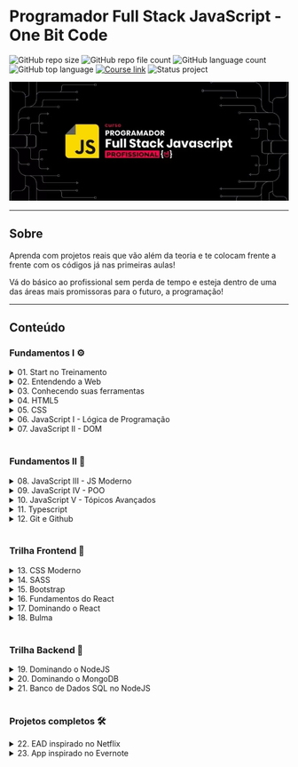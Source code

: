 # Programador Full Stack JavaScript - One Bit Code

![GitHub repo size](https://img.shields.io/github/repo-size/nathaliaveneziano/onebitcode-fullstack-javascript?style=for-the-badge)
![GitHub repo file count](https://img.shields.io/github/directory-file-count/nathaliaveneziano/onebitcode-fullstack-javascript?style=for-the-badge)
![GitHub language count](https://img.shields.io/github/languages/count/nathaliaveneziano/onebitcode-fullstack-javascript?style=for-the-badge)
![GitHub top language](https://img.shields.io/github/languages/top/nathaliaveneziano/onebitcode-fullstack-javascript?style=for-the-badge)
[![Course link](https://img.shields.io/badge/Course-One%20bit%20code-ff0000?style=for-the-badge)](https://programador.onebitcode.com/)
![Status project](https://img.shields.io/badge/Status-Andamento-FFA116?style=for-the-badge)

<img src="./img/cover.webp" alt="Demonstração do projeto">

---

## Sobre

Aprenda com projetos reais que vão além da teoria e te colocam frente a frente com os códigos já nas primeiras aulas!

Vá do básico ao profissional sem perda de tempo e esteja dentro de uma das áreas mais promissoras para o futuro, a programação!

---

## Conteúdo

### **Fundamentos I** ⚙️

<!-- 01. Start no Treinamento -->
<details>
  <summary>01. Start no Treinamento</summary>
  <table>
    <tr>

- [x] Seja bem-vindo(a)
- [x] Os instrutores
- [x] Livro Programador Full Stack JavaScript (texto)
- [x] Atualizações e melhorias
- [x] Dashboard do treinamento
- [x] Grupo Exclusivo (como acessar)
- [x] Programador e seus super poderes 👨‍🚀
- [x] Profissão do futuro (e do presente)
- [x] Melhorando sua experiência na plataforma [texto 📖]
- [x] Como tirar suas dúvidas [texto 📖]
    </tr>
  </table>
</details>

<!-- 02. Entendendo a Web -->
<details>
	<summary>02. Entendendo a Web</summary>
	<table>
    <tr>

- [x] Seja bem vindo(a) ao módulo Introdução à Web
- [x] O que é a Web e como ela funciona
- [x] Desenvolvedor Frontend, Backend e Fullstack
    </tr>
  </table>
</details>

<!-- 03. Conhecendo suas ferramentas -->
<details>
	<summary>03. Conhecendo suas ferramentas</summary>
	<table>
    <tr>

- [x] Sistema Operacional
- [x] Browser e console
- [x] Configurando VS Code
- [x] Navegação de pastas
- [x] Conhecendo o CodePen
    </tr>
  </table>
</details>

<!-- 04. HTML5 -->
<details>
	<summary>04. HTML5</summary>
	<table>
    <tr>

- [x] Nossos objetivos neste módulo
- [x] Conhecendo o HTML 5
- [x] Estrutura de uma página Web
- [x] Tags básicas do HTML
- [x] Listas no HTML
- [x] Exercício: Criando uma lista
- [x] Resolução: Criando uma lista
- [x] Organizando nosso código com Divs e Span
- [x] Atributos HTML
- [x] Exercício: Guia de galáxias
- [x] Resolução: Guia de Galáxias
- [x] Criando Tabelas
- [x] Exercício: Criando sua primeira Tabela
- [x] Resolução: criando sua primeira tabela
- [x] Conhecendo os Forms
- [x] Criando um form para pesquisar no Google
- [x] Validação de forms
- [x] Aprofundando nos Inputs
- [x] Exercício: Criando seu primeiro Form
- [x] Resolução: Criando seu primeiro Form
- [x] Novidades do HTML5
- [x] Leituras recomendadas
- [x] Elementos semânticos do HTML 5
- [x] Exercício: Criando um site completo
- [x] Resolução: Criando um site completo
- [x] Prova de conclusão com certificado
    </tr>
  </table>
</details>

<!-- 05. CSS -->
<details>
	<summary>05. CSS</summary>
	<table>
    <tr>

- [x] Objetivos deste módulo
- [x] Básico do CSS
- [x] Primeiro CSS
- [x] Cores no CSS
- [x] Background e Borders
- [x] Seletores
- [x] Inspetor do Chrome
- [x] Seletores mais avançados
- [x] Especificidade
- [x] Herança
- [x] Exercício: Recriando um site com CSS #1
- [x] Resolução: Recriando um site com CSS #1
- [x] Texto e Fontes
- [x] Usando o Google Fonts
- [x] Box Model
- [x] Exercício: Recriando um site com CSS #2
- [x] Resolução: Recriando um site com CSS #2
- [x] Prova de conclusão com certificado
    </tr>
  </table>
</details>

<!-- 06. JavaScript I - Lógica de Programação -->
<details>
	<summary>06. JavaScript I - Lógica de Programação</summary>
	<table>
    <tr>

- [x] Apresentação e introdução ao módulo
- [x] Material de Apoio: Mapa Mental
- [x] Dicas e Ferramentas
- [x] O que é uma linguagem de programação
- [x] O que é JavaScript
- [x] Tipos de dados
- [x] Variáveis
- [x] Operadores e expressões
- [x] Comentários
- [x] Quiz 1 - Conceitos básicos
- [x] Usando JavaScript no HTML
- [x] Recursos nativos do navegador
- [x] Exercício 1: Cadastro de usuário - Calculadora de 4 operações
- [x] Resolução do Exercício 1: Cadastro de usuário - Calculadora de 4 operações
- [x] Comparação de dados
- [x] Operadores lógicos
- [x] Quiz 2 - Operações lógicas
- [x] Estruturas condicionais: If e Else
- [x] Exercício 2: Teste de velocidade e Cálculo de dano
- [x] Resolução do Exercício 2: Teste de velocidade e cálculo de dano
- [x] Estruturas Condicionais: Switch
- [x] Exercício 3: Conversor de medidas
- [x] Resolução do Exercício 3: Conversor de Medidas
- [x] Estruturas de Repetição: While
- [x] Exercício 4: Visitando novas cidades
- [x] Resolução do Exercício 4: Visitando novas cidades
- [x] Estruturas de Repetição: Do While
- [x] Exercício 5: Menu interativo e Controle financeiro
- [x] Resolução do Exercício 5: Menu interativo e controle financeiro
- [x] Estruturas de Repetição: For
- [x] Exercício 6: Robô da tabuada e Procurando palíndromos
- [x] Resolução do Exercício 6: Robô da tabuada e Procurando palíndromos
- [x] Estruturas de dados
- [x] Arrays
- [x] Trabalhando com Arrays - Parte 1
- [x] Trabalhando com Arrays - Parte 2
- [x] Exercício 7: Fila de espera e Pilha de cartas
- [x] Resolução do Exercício 7: Fila de espera e Pilha de cartas
- [x] Arrays Bidimensionais
- [x] Objetos
- [x] Quiz 3 - Arrays e Objetos
- [x] Exercício 8: Cadastro de Imóveis
- [x] Resolução do Exercício 8: Cadastro de Imóveis
- [x] Funções
- [x] Parâmetros de uma função
- [x] Retorno de uma função
- [x] Escopo
- [x] Exercício 9: Calculadora geométrica
- [x] Resolução do Exercício 9: Calculadora geométrica
- [x] Métodos
- [x] Funções recursivas
- [x] Funções anônimas
- [x] High-order Functions
- [x] High-order Functions e Arrays - Parte 1
- [x] High-order Functions e Arrays - Parte 2
- [x] Quiz 4 - Revisando Funções
- [x] Objetos Globais
- [x] Exercício 10: Desafio Final
- [x] Resolução do Exercício 10: Desafio Final - Parte 1
- [x] Resolução do Exercício 10: Desafio Final - Parte 2
- [x] Recapitulando o que aprendemos
- [x] Prova de conclusão do módulo
    </tr>
  </table>
</details>

<!-- 07. JavaScript II - DOM -->
<details>
	<summary>07. JavaScript II - DOM</summary>
	<table>
    <tr>

- [x] Introdução
- [x] Eventos no HTML
- [x] O que é DOM
- [x] Obtendo elementos HTML do DOM
- [x] Criando novos elementos no DOM
- [x] Quiz 5 - Revisando o DOM
- [x] Praticando a manipulação do DOM
- [x] Exercício 11 - Escalação de times
- [x] Resolução do Exercício 11
- [x] Enviando valores do DOM para o JavaScript
- [x] Trabalhando com eventos no JavaScript
- [x] Trabalhando com formulários no JavaScript
- [x] Quiz 6 - Eventos e formulários
- [x] Exercício 12 - Cadastro de Devs
- [x] Resolução do Exercício 12 - Parte 1
- [x] Resolução do Exercício 12 - Parte 2
- [x] Manipulando estilos com JavaScript
- [x] Manipulando atributos com JavaScript
- [x] Quiz 7 - Se aprofundando na manipulação do DOM
- [x] Projeto prático: Calc.js - Parte 1
- [x] Projeto prático: Calc.js - Parte 2
- [x] Exercício 13 - Jogo da Velha (tic-tac-toe)
- [x] Resolução do Exercício 13 - Parte 1
- [x] Resolução do Exercício 13 - Parte 2
- [x] Resolução do Exercício 13 - Parte 3
- [x] Armazenamento no navegador - Parte 1
- [x] Armazenamento no navegador - Parte 2
- [x] Encerramento
- [x] Prova de conclusão do módulo
    </tr>
  </table>
</details>

<br>

### **Fundamentos II** 🔭

<!-- 08. JavaScript III - JS Moderno -->
<details>
	<summary>08. JavaScript III - JS Moderno</summary>
	<table>
		<tr>

- [x] Introdução
- [x] Versões do ECMAScript
- [x] Compatibilidade de recursos
- [x] Template literals
- [x] Arrow functions
- [x] Desestruturação de objetos e arrays
- [x] Quiz 8 - Recursos do JS Moderno I
- [x] Operador spread
- [x] Rest params
- [x] Encadeamento opcional
- [x] Operador de coalescência nula
- [x] Quiz 2 - Recursos do JS Moderno II
- [x] Exercício 14 - Estatística na programação
- [x] Resolução do Exercício 14
- [x] Introdução aos módulos
- [x] Módulos CommonJS
- [x] ES Modules
- [x] Tipos de export do ESM
- [x] Quiz 10 - Revisando os módulos
- [x] Exercício 15 - Modularizando uma aplicação
- [x] Resolução do Exercício 15
- [x] Conhecendo o npm
- [x] Usando o npm
- [x] Arquivos JSON
- [x] Exercício 16 - Datas com dayjs
- [x] Resolução do Exercício 16
- [x] npx e scripts npm
- [x] Quiz 11 - NPM
- [x] Conhecendo o babel
- [x] Usando o babel
- [x] Conhecendo o webpack
- [x] Usando o webpack
- [x] Configurando o webpack
- [x] Utilizando loaders
- [x] Utilizando plugins
- [x] Exercício 17 - Estruturando um projeto moderno
- [x] Resolução do Exercício 17
- [x] Utilizando o webpack-dev-server
- [x] Encerramento
- [x] Prova de conclusão do módulo
    </tr>
  </table>
</details>

<!-- 09. JavaScript IV - POO -->
<details>
	<summary>09. JavaScript IV - POO</summary>
	<table>
		<tr>

- [x] Introdução
- [x] Versões do ECMAScript
- [x] Compatibilidade de recursos
- [x] Template literals
- [x] Arrow functions
- [x] Desestruturação de objetos e arrays
- [x] Quiz 8 - Recursos do JS Moderno I
- [x] Operador spread
- [x] Rest params
- [x] Encadeamento opcional
- [x] Operador de coalescência nula
- [x] Quiz 2 - Recursos do JS Moderno II
- [x] Exercício 14 - Estatística na programação
- [x] Resolução do Exercício 14
- [x] Introdução aos módulos
- [x] Módulos CommonJS
- [x] ES Modules
- [x] Tipos de export do ESM
- [x] Quiz 10 - Revisando os módulos
- [x] Exercício 15 - Modularizando uma aplicação
- [x] Resolução do Exercício 15
- [x] Conhecendo o npm
- [x] Usando o npm
- [x] Arquivos JSON
- [x] Exercício 16 - Datas com dayjs
- [x] Resolução do Exercício 16
- [x] npx e scripts npm
- [x] Quiz 11 - NPM
- [x] Conhecendo o babel
- [x] Usando o babel
- [x] Conhecendo o webpack
- [x] Usando o webpack
- [x] Configurando o webpack
- [x] Utilizando loaders
- [x] Utilizando plugins
- [x] Exercício 17 - Estruturando um projeto moderno
- [x] Resolução do Exercício 17
- [x] Utilizando o webpack-dev-server
- [x] Encerramento
- [x] Prova de conclusão do módulo
    </tr>
  </table>
</details>

<!-- 10. JavaScript V - Tópicos Avançados -->
<details>
	<summary>10. JavaScript V - Tópicos Avançados</summary>
	<table>
		<tr>
		
- [x]  Introdução ao módulo
- [x]  Tratamento de erros com try, catch e finally
- [x]  Expressões regulares no JavaScript - Parte 1
- [x]  Expressões regulares no JavaScript - Parte 2
- [x]  Exercício 23 - Validador de email e senha
- [x]  Resolução do Exercício 23
- [x]  Conhecendo o setTimeout() e o setInterval()
- [x]  Assincronicidade no JavaScript
- [x]  Conhecendo as promises
- [x]  Utilizando .then() e .catch() em promises
- [x]  Exercício 24 - Treinando o uso das promises
- [x]  Resolução do Exercício 24
- [x]  Quiz 15 - Tópicos avançados
- [x]  Encadeando promises
- [x]  Executando várias promises
- [x]  Funções async
- [x]  Rejeitando promises em funções async
- [x]  Utilizando await
- [x]  Promise.all() com async e await
- [x]  Exercício 25 - Refatorando as promises
- [x]  Resolução do Exercício 25
- [x]  Revisão: Comunicação na web com HTTP
- [x]  Conhecendo as APIs Restful
- [x]  Requisições GET com JavaScript
- [x]  Requisições POST com JavaScript - Parte 1
- [x]  Requisições POST com JavaScript - Parte 2
- [x]  Exercício Final - Consumindo uma API
- [x]  Resolução - Consumindo uma API - Parte 1
- [x]  Resolução - Consumindo uma API - Parte 2
- [x]  Encerramento
- [x]  Prova de conclusão do módulo
    </tr>
  </table>
</details>

<!-- 11. Typescript -->
<details>
	<summary>11. Typescript</summary>
	<table>
		<tr>
    </tr>
  </table>
</details>

<!-- 12. Git e Github -->
<details>
	<summary>12. Git e Github</summary>
	<table>
		<tr>

- [x] Objetivos deste módulo
- [x] O que é o Git
- [x] O que é o GitHub
- [x] Conhecendo o Terminal
- [x] Terminal no Windows
- [x] Principais comandos no Terminal
- [x] Instalando o Git
- [x] Configurando o Git
- [x] Criando um novo repositório
- [x] Ciclo de vida dos arquivos
- [x] Realizando o primeiro commit
- [x] Exercício: Seu primeiro commit
- [x] Resolução: Seu primeiro commit
- [x] Visualizando os logs
- [x] Visualizando as diferenças
- [x] Desfazendo alterações
- [x] Exercício: Observando as diferenças e desfazendo alterações
- [x] Resolução: Observando as diferenças e desfazendo alterações
- [x] O que são Branchs
- [x] Como utilizar branchs
- [x] O que é merge e como utilizar
- [x] Exercício: Usando o merge
- [x] Resolução: Usando o merge
- [x] Conhecendo um repositório no GitHub
- [x] Clonando um projeto do GitHub
- [x] Criando um novo repositório no GitHub
- [x] Baixando as atualizações de um projeto
- [x] Ignorando Arquivos
- [x] Exercício: Crie seu primeiro repositório online
- [x] Resolução: Crie seu primeiro repositório online
- [x] Conectando ao GitHub com uma chave ssh
    </tr>
  </table>
</details>

<br>

### **Trilha Frontend** 🎨

<!-- 13. CSS Moderno -->
<details>
	<summary>13. CSS Moderno</summary>
	<table>
    <tr>

- [x] Aula de introdução
- [x] Visão geral sobre responsividade
- [x] Entendendo media query
- [x] Entendendo responsividade na prática - Mobile first
- [x] Visão geral sobre o flexbox
- [x] Criando layout de estudo
- [x] Manipulando o flex container
- [x] Exercício de fixação #1
- [x] Manipulando flex-items
- [x] Apresentando exercício de flexbox
- [x] Resolvendo exercício de flexbox
- [x] Visão geral sobre grid
- [x] Modificando layout
- [x] Manipulando CSS grid
- [x] Exercício de fixação #2
- [x] Manipulando linhas e colunas
- [x] Apresentando exercício de grid
- [x] Resolução do exercício de grid
- [x] Apresentando exercício final de flexbox + grid
- [x] Exercício Flexbox Grid - Parte1
- [x] Exercício Flexbox Grid - Parte2
- [x] Exercício Flexbox Grid - Parte3
- [x] Exercício Flexbox Grid - Parte4
- [x] Exercício Flexbox Grid - Parte5
- [x] Conclusão
    </tr>
  </table>
</details>

<!-- 14. SASS -->
<details>
	<summary>14. SASS</summary>
	<table>
    <tr>

- [x] Visão geral do módulo
- [x] O que é e como funciona o Sass
- [x] Instalando NPM no Ubuntu
- [x] Instalando NPM no Windows
- [x] Instalação e configuração
- [x] Entendendo variáveis do Sass
- [x] O que é nesting e como usar
- [x] Organizando o código com import
- [x] Aproveitamento de código com mixin
- [x] Usar e aproveitar heranças/extends
- [x] Deixando o código mais limpo - Boas práticas
- [x] O que são e como usar as funções do Sass
- [x] Como deixar o site mais rápido com minify
- [x] O que você aprendeu e próximos passos
- [x] Prova final (com certificado)
    </tr>
  </table>
</details>

<!-- 15. Bootstrap -->
<details>
	<summary>15. Bootstrap</summary>
	<table>
    <tr>
    </tr>
  </table>
</details>

<!-- 16. Fundamentos do React -->
<details>
	<summary>16. Fundamentos do React</summary>
	<table>
    <tr>
    </tr>
  </table>
</details>

<!-- 17. Dominando o React -->
<details>
	<summary>17. Dominando o React</summary>
	<table>
    <tr>
    </tr>
  </table>
</details>

<!-- 18. Bulma -->
<details>
	<summary>18. Bulma</summary>
	<table>
    <tr>
    </tr>
  </table>
</details>

<br>

### **Trilha Backend** 🤖

<!-- 19. Dominando o NodeJS -->
<details>
	<summary>19. Dominando o NodeJS</summary>
	<table>
    <tr>
    </tr>
  </table>
</details>

<!-- 20. Dominando o MongoDB -->
<details>
	<summary>20. Dominando o MongoDB</summary>
	<table>
    <tr>
    </tr>
  </table>
</details>

<!-- 21. Banco de Dados SQL no NodeJS -->
<details>
	<summary>21. Banco de Dados SQL no NodeJS</summary>
	<table>
    <tr>
    </tr>
  </table>
</details>

<br>

### **Projetos completos** 🛠

<!-- 22. EAD inspirado no Netflix -->
<details>
  <summary>22. EAD inspirado no Netflix</summary>
	<table>
    <tr>
    </tr>
  </table>
</details>

<!-- 23. App inspirado no Evernote -->
<details>
  <summary>23. App inspirado no Evernote</summary>
	<table>
    <tr>
    </tr>
  </table>
</details>
